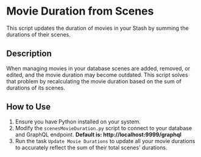 # Movie Duration from Scenes

This script updates the duration of movies in your Stash by summing the durations of their scenes.

## Description

When managing movies in your database scenes are added, removed, or edited, and the movie duration may become outdated. This script solves that problem by recalculating the movie duration based on the sum of durations of its scenes.

## How to Use

1. Ensure you have Python installed on your system.
2. Modify the `scenesMovieDuration.py` script to connect to your database and GraphQL endpoint. **Default is: http://localhost:9999/graphql**
3. Run the task `Update Movie Durations` to update all your movie durations to accurately reflect the sum of their total scenes' durations.

